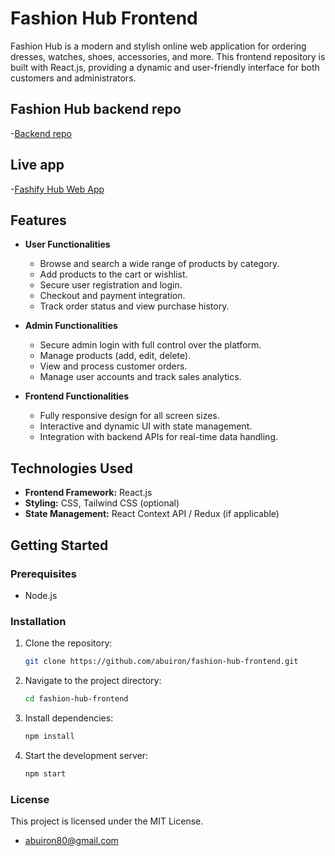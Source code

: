 # Fashion Hub Frontend

Fashion Hub is a modern and stylish online web application for ordering dresses, watches, shoes, accessories, and more. This frontend repository is built with React.js, providing a dynamic and user-friendly interface for both customers and administrators.

## Fashion Hub backend repo
 -[Backend repo](https://github.com/abuiron/fashifyhub-be)

 ## Live app
 -[Fashify Hub Web App](https://fashifyhub.netlify.app)


## Features

- **User Functionalities**  
  - Browse and search a wide range of products by category.  
  - Add products to the cart or wishlist.  
  - Secure user registration and login.  
  - Checkout and payment integration.  
  - Track order status and view purchase history.  

- **Admin Functionalities**  
  - Secure admin login with full control over the platform.  
  - Manage products (add, edit, delete).  
  - View and process customer orders.  
  - Manage user accounts and track sales analytics.  

- **Frontend Functionalities**  
  - Fully responsive design for all screen sizes.  
  - Interactive and dynamic UI with state management.  
  - Integration with backend APIs for real-time data handling.  

## Technologies Used

- **Frontend Framework:** React.js  
- **Styling:** CSS, Tailwind CSS (optional)  
- **State Management:** React Context API / Redux (if applicable)  

## Getting Started

### Prerequisites

- Node.js  

### Installation

1. Clone the repository:  
   ```bash
   git clone https://github.com/abuiron/fashion-hub-frontend.git

2. Navigate to the project directory:
   ```bash
   cd fashion-hub-frontend

3. Install dependencies:
   ```bash
   npm install

4. Start the development server:
   ```bash
   npm start

### License
This project is licensed under the MIT License.
- [abuiron80@gmail.com](mailto:abuiron80@gmail.com)